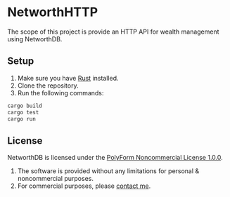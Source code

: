 # NetworthHTTP

The scope of this project is provide an HTTP API for wealth management using NetworthDB.

## Setup

1. Make sure you have [Rust](https://www.rust-lang.org/tools/install) installed.
2. Clone the repository.
3. Run the following commands:

```sh
cargo build
cargo test
cargo run
```

## License

NetworthDB is licensed under the [PolyForm Noncommercial License 1.0.0](LICENSE).

1. The software is provided without any limitations for personal & noncommercial purposes.
2. For commercial purposes, please [contact me](mailto:ajay39in+networthdb@gmail.com).
